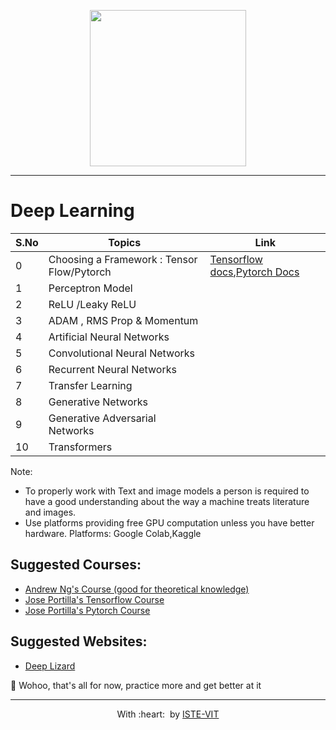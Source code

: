 <p align="center">
 <img src="https://encrypted-tbn0.gstatic.com/images?q=tbn:ANd9GcTLePP85pYtGwA4YP-eaMR-Obx0yNsH90EXnQ&usqp=CAU" height="250"> <br> 
</p>

---

# Deep Learning

| S.No | Topics|Link|
|------|-------|----|
|0|Choosing a Framework : Tensor Flow/Pytorch|[Tensorflow docs](https://www.tensorflow.org/learn),[Pytorch Docs](https://pytorch.org/tutorials/)|
|1|Perceptron Model||
|2|ReLU /Leaky ReLU |
|3|ADAM , RMS Prop & Momentum|
|4|Artificial Neural Networks||
|5|Convolutional Neural Networks||
|6|Recurrent Neural Networks||
|7|Transfer Learning|
|8|Generative Networks||
|9|Generative Adversarial Networks|
|10|Transformers||

Note:
- To properly work with Text and image models a person is required to have a good understanding about
the way a machine treats literature and images.
- Use platforms providing free GPU computation unless you have better hardware. Platforms: Google Colab,Kaggle

## Suggested Courses:
- [Andrew Ng's Course (good for theoretical knowledge)](https://www.coursera.org/learn/neural-networks-deep-learning)
- [Jose Portilla's Tensorflow Course](https://www.udemy.com/complete-guide-to-tensorflow-for-deep-learning-with-python/)
- [Jose Portilla's Pytorch Course](https://www.udemy.com/course/pytorch-for-deep-learning-with-python-bootcamp/)

## Suggested Websites:
- [Deep Lizard](https://www.udemy.com/course/pytorch-for-deep-learning-with-python-bootcamp/)

🎉 Wohoo, that's all for now, practice more and get better at it

---
<p align="center">
	With :heart: &nbsp;by <a href="https://istevit.in/" target="_blank">ISTE-VIT</a>
</p>
